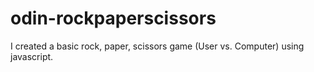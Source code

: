# odin-rockpaperscissors
I created a basic rock, paper, scissors game (User vs. Computer) using javascript. 